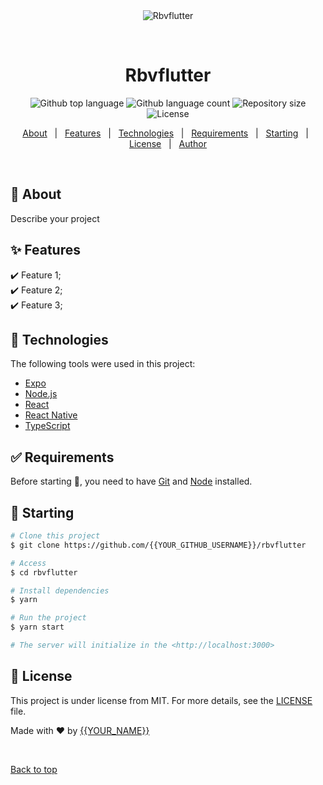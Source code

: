 <div align="center" id="top"> 
  <img src="./.github/app.gif" alt="Rbvflutter" />

  &#xa0;

  <!-- <a href="https://rbvflutter.netlify.app">Demo</a> -->
</div>

<h1 align="center">Rbvflutter</h1>

<p align="center">
  <img alt="Github top language" src="https://img.shields.io/github/languages/top/{{YOUR_GITHUB_USERNAME}}/rbvflutter?color=56BEB8">

  <img alt="Github language count" src="https://img.shields.io/github/languages/count/{{YOUR_GITHUB_USERNAME}}/rbvflutter?color=56BEB8">

  <img alt="Repository size" src="https://img.shields.io/github/repo-size/{{YOUR_GITHUB_USERNAME}}/rbvflutter?color=56BEB8">

  <img alt="License" src="https://img.shields.io/github/license/{{YOUR_GITHUB_USERNAME}}/rbvflutter?color=56BEB8">

  <!-- <img alt="Github issues" src="https://img.shields.io/github/issues/{{YOUR_GITHUB_USERNAME}}/rbvflutter?color=56BEB8" /> -->

  <!-- <img alt="Github forks" src="https://img.shields.io/github/forks/{{YOUR_GITHUB_USERNAME}}/rbvflutter?color=56BEB8" /> -->

  <!-- <img alt="Github stars" src="https://img.shields.io/github/stars/{{YOUR_GITHUB_USERNAME}}/rbvflutter?color=56BEB8" /> -->
</p>

<!-- Status -->

<!-- <h4 align="center"> 
	🚧  Rbvflutter 🚀 Under construction...  🚧
</h4> 

<hr> -->

<p align="center">
  <a href="#dart-about">About</a> &#xa0; | &#xa0; 
  <a href="#sparkles-features">Features</a> &#xa0; | &#xa0;
  <a href="#rocket-technologies">Technologies</a> &#xa0; | &#xa0;
  <a href="#white_check_mark-requirements">Requirements</a> &#xa0; | &#xa0;
  <a href="#checkered_flag-starting">Starting</a> &#xa0; | &#xa0;
  <a href="#memo-license">License</a> &#xa0; | &#xa0;
  <a href="https://github.com/{{YOUR_GITHUB_USERNAME}}" target="_blank">Author</a>
</p>

<br>

## :dart: About ##

Describe your project

## :sparkles: Features ##

:heavy_check_mark: Feature 1;\
:heavy_check_mark: Feature 2;\
:heavy_check_mark: Feature 3;

## :rocket: Technologies ##

The following tools were used in this project:

- [Expo](https://expo.io/)
- [Node.js](https://nodejs.org/en/)
- [React](https://pt-br.reactjs.org/)
- [React Native](https://reactnative.dev/)
- [TypeScript](https://www.typescriptlang.org/)

## :white_check_mark: Requirements ##

Before starting :checkered_flag:, you need to have [Git](https://git-scm.com) and [Node](https://nodejs.org/en/) installed.

## :checkered_flag: Starting ##

```bash
# Clone this project
$ git clone https://github.com/{{YOUR_GITHUB_USERNAME}}/rbvflutter

# Access
$ cd rbvflutter

# Install dependencies
$ yarn

# Run the project
$ yarn start

# The server will initialize in the <http://localhost:3000>
```

## :memo: License ##

This project is under license from MIT. For more details, see the [LICENSE](LICENSE.md) file.


Made with :heart: by <a href="https://github.com/{{YOUR_GITHUB_USERNAME}}" target="_blank">{{YOUR_NAME}}</a>

&#xa0;

<a href="#top">Back to top</a>
